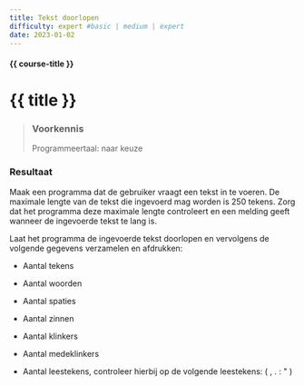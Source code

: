```yaml
---
title: Tekst doorlopen
difficulty: expert #basic | medium | expert
date: 2023-01-02
---
```


#### {{ course-title }}

# {{ title }}

> ### Voorkennis
> Programmeertaal: naar keuze
### Resultaat
Maak een programma dat de gebruiker vraagt een tekst in te voeren. De
maximale lengte van de tekst die ingevoerd mag worden is 250 tekens.
Zorg dat het programma deze maximale lengte controleert en een melding
geeft wanneer de ingevoerde tekst te lang is.

Laat het programma de ingevoerde tekst doorlopen en vervolgens de
volgende gegevens verzamelen en afdrukken:

- Aantal tekens

- Aantal woorden

- Aantal spaties

- Aantal zinnen

- Aantal klinkers

- Aantal medeklinkers

- Aantal leestekens, controleer hierbij op de volgende leestekens: ( , .
  : " )
